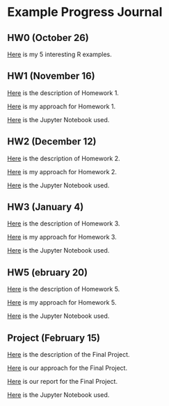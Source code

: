 # Example Progress Journal



## HW0 (October 26)

[Here](files/HW0/R_examples.html) is my 5 interesting R examples.

## HW1 (November 16)

[Here](files/HW1/IE582_Fall20_Homework1.pdf) is the description of Homework 1.

[Here](files/HW1/HW1.html) is my approach for Homework 1.

[Here](files/HW1/HW1.ipynb) is the Jupyter Notebook used.

## HW2 (December 12)

[Here](files/HW2/IE582_Fall20_Homework2.pdf) is the description of Homework 2.

[Here](files/HW2/HW2.html) is my approach for Homework 2.

[Here](files/HW2/HW2.ipynb) is the Jupyter Notebook used.

## HW3 (January 4)

[Here](files/HW3/IE582_Fall2020_Homework3.pdf) is the description of Homework 3.

[Here](files/HW3/HW3.html) is my approach for Homework 3.

[Here](files/HW3/HW3.ipynb) is the Jupyter Notebook used.

## HW5 (ebruary 20)

[Here](files/HW5/IE582_Fall20_HW5.pdf) is the description of Homework 5.

[Here](files/HW5/HW5.html) is my approach for Homework 5.

[Here](files/HW5/HW5.ipynb) is the Jupyter Notebook used.

## Project (February 15)

[Here](files/Project/IE582_Fall20_Project.pdf) is the description of the Final Project.

[Here](files/Project/Project.html) is our approach for the Final Project.

[Here](files/Project/IE582Report.pdf) is our report for the Final Project.

[Here](files/Project/Project.ipynb) is the Jupyter Notebook used.

<!-- ## HW4 (December 12)

[Here](files/HW1/IE582_Fall20_Homework2.pdf) is the description of Homework 2.

[Here](files/HW1/HW2.html) is my approach for Homework 2.

[Here](files/HW1/HW2.ipynb) is the Jupyter Notebook used.

## HW5 (December 12)

[Here](files/HW1/IE582_Fall20_Homework2.pdf) is the description of Homework 2.

[Here](files/HW1/HW2.html) is my approach for Homework 2.

[Here](files/HW1/HW2.ipynb) is the Jupyter Notebook used.
 -->

